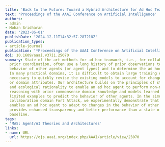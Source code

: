 ```yaml
---
title: 'Back to the Future: Toward a Hybrid Architecture for Ad Hoc Teamwork'
text: 'Proceedings of the AAAI Conference on Artificial Intelligence'
authors:
- admin
- Mohan Sridharan
date: '2023-06-01'
publishDate: '2024-12-11T14:32:57.287218Z'
publication_types:
- article-journal
publication: '*Proceedings of the AAAI Conference on Artificial Intelligence*'
doi: 10.1609/aaai.v37i1.25070
summary: State of the art methods for ad hoc teamwork, i.e., for collaboration without
  prior coordination, often use a long history of prior observations to model the
  behavior of other agents (or agent types) and to determine the ad hoc agent's behavior.
  In many practical domains, it is difficult to obtain large training datasets, and
  necessary to quickly revise the existing models to account for changes in team composition
  or domain attributes. Our architecture builds on the principles of step-wise refinement
  and ecological rationality to enable an ad hoc agent to perform non-monotonic logical
  reasoning with prior commonsense domain knowledge and models learned rapidly from
  limited examples to predict the behavior of other agents. In the simulated multiagent
  collaboration domain Fort Attack, we experimentally demonstrate that our architecture
  enables an ad hoc agent to adapt to changes in the behavior of other agents, and
  provides enhanced transparency and better performance than a state of the art data-driven
  baseline.
tags:
- 'MAS: Agent/AI Theories and Architectures'
links:
- name: URL
  url: https://ojs.aaai.org/index.php/AAAI/article/view/25070
---
```

